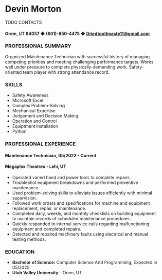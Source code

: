 

# Devin Morton
  TODO CONTACTS
  ####  Orem, UT 84057 &#x25C6;  (801)-850-4475 &#x25C6; <a href="mailto:driedtoothpaste11@gmail.com">Driedtoothpaste11@gmail.com</a>
  
### PROFESSIONAL SUMMARY
        
Organized Maintenance Technician with successful history of managing competing priorities and meeting
challenging performance targets. Works well under pressure to complete physically-demanding work. Safety-
oriented team player with strong attendance record.
        
### SKILLS

* Safety Awareness
* Microsoft Excel
* Complex Problem-Solving
* Mechanical Expertise
* Judgement and Decision Making
* Operation and Control
* Equiptment Installation
* Python
        
### PROFESSIONAL EXPERIENCE

#### **Maintenance Technician**, 05/2022 - Current
#### **Megaplex Theatres** - Lehi, UT
            
* Operated varied hand and power tools to complete repairs.
* Troubleshot equipment breakdowns and performed preventive maintenance.
* Used problem-solving skills to alleviate issues efficiently with minimal supervision.
* Followed work orders and specifications for machine and equipment replacement, repair, or maintenance.
* Completed daily, weekly, and monthly checklists on building equipment to maintain records of scheduled maintenance procedures.
* Quickly responded to internal service calls regarding malfunctioning equipment and completed repairs.
* Detected and repaired machinery faults using electrical and manual testing methods.
            
### EDUCATION   

* **Bachelor of Science:** Computer Science And Programming, Expected in 05/2025
* **Utah Valley University** - Orem, UT